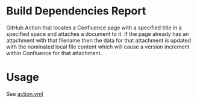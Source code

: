 # Build Dependencies Report
GitHub Action that locates a Confluence page with a specified title in a specified space and attaches a document to it.  If the page already has an attachment with that filename then the data for that attachment is updated with the nominated local file content which will cause a version increment within Confluence for that attachment.

# Usage

See [action.yml](action.yml)